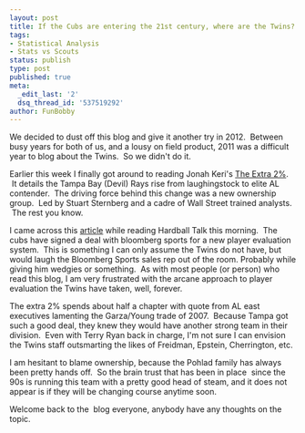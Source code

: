 ```yaml
---
layout: post
title: If the Cubs are entering the 21st century, where are the Twins?
tags:
- Statistical Analysis
- Stats vs Scouts
status: publish
type: post
published: true
meta:
  _edit_last: '2'
  dsq_thread_id: '537519292'
author: FunBobby
---
```

We decided to dust off this blog and give it another try in 2012.  Between busy years for both of us, and a lousy on field product, 2011 was a difficult year to blog about the Twins.  So we didn't do it.

Earlier this week I finally got around to reading Jonah Keri's [The Extra 2%](http://extra2percent.com/).  It details the Tampa Bay (Devil) Rays rise from laughingstock to elite AL contender.  The driving force behind this change was a new ownership group.  Led by Stuart Sternberg and a cadre of Wall Street trained analysts.  The rest you know.

I came across this [article](http://www.csnchicago.com/blog/cubs-talk/post/Cubs-begin-building-their-Carmine-system?blockID=629970&amp;feedID=661) while reading Hardball Talk this morning.  The cubs have signed a deal with bloomberg sports for a new player evaluation system.  This is something I can only assume the Twins do not have, but would laugh the Bloomberg Sports sales rep out of the room. Probably while giving him wedgies or something.  As with most people (or person) who read this blog, I am very frustrated with the arcane approach to player evaluation the Twins have taken, well, forever.

The extra 2% spends about half a chapter with quote from AL east executives lamenting the Garza/Young trade of 2007.  Because Tampa got such a good deal, they knew they would have another strong team in their division.  Even with Terry Ryan back in charge, I'm not sure I can envision the Twins staff outsmarting the likes of Freidman, Epstein, Cherrington, etc.

I am hesitant to blame ownership, because the Pohlad family has always been pretty hands off.  So the brain trust that has been in place  since the 90s is running this team with a pretty good head of steam, and it does not appear is if they will be changing course anytime soon.

Welcome back to the  blog everyone, anybody have any thoughts on the topic.

